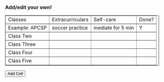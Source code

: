 ### Add/edit your own!

<table class="editabletable" table id="myTable" border="1">
  <tr> <td>Classes</td> <td>Extracurriculars</td> <td>Self-care</td> <td>Done?</td> </tr>
  <tr> <td>Example: APCSP</td> <td>soccer practice</td> <td>mediate for 5 min</td> <td>Y</td> </tr>
  <tr> <td>Class Two</td> <td></td> <td></td> <td></td> </tr>
  <tr> <td>Class Three</td> <td></td> <td></td> <td></td> </tr>
  <tr> <td>Class Four</td> <td></td> <td></td> <td></td> </tr>
  <tr> <td>Class Five</td> <td></td> <td></td> <td></td> </tr>
</table>
<script src="index.js"></script>
<button onclick="addCell()">Add Cell</button>

<script>
  function addCell() {
    // Get the table element
    var table = document.getElementById("myTable");
    
    // Create a new cell element
    var cell = document.createElement("td");
    
    // Add the cell to the last row of the table
    table.lastChild.appendChild(cell);
  }
</script>
